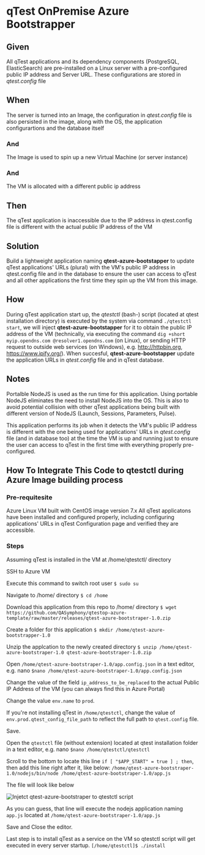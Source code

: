 # qTest OnPremise Azure Bootstrapper

## Given
All qTest applications and its dependency components (PostgreSQL, ElasticSearch) are pre-installed on a Linux server with a pre-configured public IP address and Server URL.
These configurations are stored in *qtest.config* file

## When
The server is turned into an Image, the configuration in *qtest.config* file is also persisted in the image, along with the OS, the application configurartions and the database itself

### And
The Image is used to spin up a new Virtual Machine (or server instance)

### And
The VM is allocated with a different public ip address

## Then
The qTest application is inaccessible due to the IP address in qtest.config file is different with the actual public IP address of the VM

## Solution
Build a lightweight application naming **qtest-azure-bootstapper** to update qTest applications' URLs (plural) with the VM's public IP address in qtest.config file and in the database to ensure the user can access to qTest and all other applications the first time they spin up the VM from this image.

## How
During qTest application start up, the *qtestctl* (bash-) script (located at qtest installation directory) is executed by the system via command `./qtestctl start`, we will inject **qtest-azure-bootstapper** for it to obtain the public IP address of the VM (technically, via executing the command ```dig +short myip.opendns.com @resolver1.opendns.com``` (on Linux), or sending HTTP request to outside web services (on Windows), e.g. http://httpbin.org, https://www.ipify.org/). When succesful, **qtest-azure-bootstapper** update the application URLs in *qtest.config* file and in qTest database.

## Notes
Portalble NodeJS is used as the run time for this application. Using portable NodeJS eliminates the need to install NodeJS into the OS. This is also to avoid potential collision with other qTest applications being built with different version of NodeJS (Launch, Sessions, Parameters, Pulse).

This application performs its job when it detects the VM's public IP address is different with the one being used for applications' URLs in *qtest.config* file (and in database too) at the time the VM is up and running just to ensure the user can access to qTest in the first time with everything properly pre-configured.

## How To Integrate This Code to qtestctl during Azure Image building process

### Pre-requitesite
Azure Linux VM built with CentOS image version 7.x
All qTest applicatons have been installed and configured properly, including configuring applications' URLs in qTest Configuration page and verified they are accessible.

### Steps
Assuming qTest is installed in the VM at /home/qtestctl/ directory

SSH to Azure VM

Execute this command to switch root user
```$ sudo su```

Navigate to /home/ directory
```$ cd /home```

Download this application from this repo to /home/ directory
```$ wget https://github.com/QASymphony/qtestop-azure-template/raw/master/releases/qtest-azure-bootstraper-1.0.zip```

Create a folder for this application
```$ mkdir /home/qtest-azure-bootstrapper-1.0```

Unzip the applcation to the newly created directory
```$ unzip /home/qtest-azure-bootstraper-1.0 qtest-azure-bootstraper-1.0.zip```

Open `/home/qtest-azure-bootstraper-1.0/app.config.json` in a text editor, e.g. nano
```$nano /home/qtest-azure-bootstraper-1.0/app.config.json```

Change the value of the field `ip_address_to_be_replaced` to the actual Public IP Address of the VM (you can always find this in Azure Portal)

Change the value `env.name` to `prod`.

If you're not installing qTest in `/home/qtestctl`, change the value of `env.prod.qtest_config_file_path` to reflect the full path to `qtest.config` file.

Save.

Open the `qtestctl` file (without extension) located at qtest installation folder in a text editor, e.g. nano
```$nano /home/qtestctl/qtestctl```

Scroll to the bottom to locate this line `if [ "$APP_START" = true ] ; then`, then add this line right after it, like below:
```/home/qtest-azure-bootstraper-1.0/nodejs/bin/node /home/qtest-azure-bootstraper-1.0/app.js```

The file will look like below

![Injetct qtest-azure-bootstraper to qtestctl script](/docs/injecttion.png)

As you can guess, that line will execute the nodejs application naming `app.js` located at `/home/qtest-azure-bootstraper-1.0/app.js`

Save and Close the editor.

Last step is to install qTest as a service on the VM so qtestctl script will get executed in every server startup.
```[/home/qtestctl]$ ./install```
